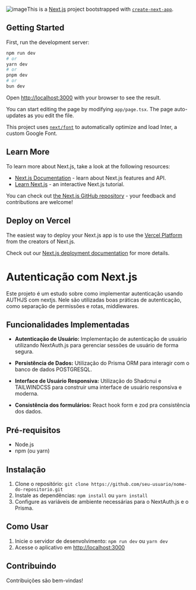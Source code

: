 ![image](https://github.com/user-attachments/assets/7e1083a7-11b2-41bc-aa45-945944774710)This is a [Next.js](https://nextjs.org/) project bootstrapped with [`create-next-app`](https://github.com/vercel/next.js/tree/canary/packages/create-next-app).

## Getting Started

First, run the development server:

```bash
npm run dev
# or
yarn dev
# or
pnpm dev
# or
bun dev
```

Open [http://localhost:3000](http://localhost:3000) with your browser to see the result.

You can start editing the page by modifying `app/page.tsx`. The page auto-updates as you edit the file.

This project uses [`next/font`](https://nextjs.org/docs/basic-features/font-optimization) to automatically optimize and load Inter, a custom Google Font.

## Learn More

To learn more about Next.js, take a look at the following resources:

- [Next.js Documentation](https://nextjs.org/docs) - learn about Next.js features and API.
- [Learn Next.js](https://nextjs.org/learn) - an interactive Next.js tutorial.

You can check out [the Next.js GitHub repository](https://github.com/vercel/next.js/) - your feedback and contributions are welcome!

## Deploy on Vercel

The easiest way to deploy your Next.js app is to use the [Vercel Platform](https://vercel.com/new?utm_medium=default-template&filter=next.js&utm_source=create-next-app&utm_campaign=create-next-app-readme) from the creators of Next.js.

Check out our [Next.js deployment documentation](https://nextjs.org/docs/deployment) for more details.


# Autenticação com Next.js

Este projeto é um estudo sobre como implementar autenticação usando AUTHJS com nextjs. Nele são utilizadas boas práticas de autenticação, como separação de permissões e rotas, middlewares. 


## Funcionalidades Implementadas

- **Autenticação de Usuário:** Implementação de autenticação de usuário utilizando NextAuth.js para gerenciar sessões de usuário de forma segura.
  
- **Persistência de Dados:** Utilização do Prisma ORM para interagir com o banco de dados POSTGRESQL.

- **Interface de Usuário Responsiva:** Utilização do Shadcnui e TAILWINDCSS para construir uma interface de usuário responsiva e moderna.

- **Consistência dos formulários:** React hook form e zod pra consistência dos dados. 

## Pré-requisitos

- Node.js
- npm (ou yarn)

## Instalação

1. Clone o repositório: `git clone https://github.com/seu-usuario/nome-do-repositorio.git`
2. Instale as dependências: `npm install` ou `yarn install`
3. Configure as variáveis de ambiente necessárias para o NextAuth.js e o Prisma.

## Como Usar

1. Inicie o servidor de desenvolvimento: `npm run dev` ou `yarn dev`
2. Acesse o aplicativo em [http://localhost:3000](http://localhost:3000)

## Contribuindo

Contribuições são bem-vindas!


